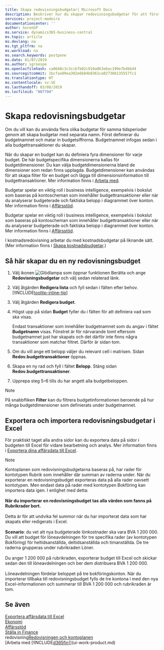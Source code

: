 ```yaml
---
title: Skapa redovisningsbudgetar| Microsoft Docs
description: Beskriver hur du skapar redovisningsbudgetar för att förutse olika ekonomiska aktiviteter och koppla dimensioner för affärssystemet.
services: project-madeira
documentationcenter: ''
author: SorenGP
ms.service: dynamics365-business-central
ms.topic: article
ms.devlang: na
ms.tgt_pltfrm: na
ms.workload: na
ms.search.keywords: postpone
ms.date: 01/07/2019
ms.author: sgroespe
ms.openlocfilehash: ca0648c3c3ccbfb02c910a063e6ac199e7b4b6d4
ms.sourcegitcommit: 1bcfaa99ea302e6b84b8361ca02730b135557fc1
ms.translationtype: HT
ms.contentlocale: sv-SE
ms.lasthandoff: 03/08/2019
ms.locfileid: "807794"
---
```

# <a name="create-gl-budgets"></a>Skapa redovisningsbudgetar
Om du vill kan du använda flera olika budgetar för samma tidsperioder genom att skapa budgetar med separata namn. Först definierar du budgetnamnet och matar in budgetsiffrorna. Budgetnamnet infogas sedan i alla budgettransaktioner du skapar.  

 När du skapar en budget kan du definiera fyra dimensioner för varje budget. De här budgetspecifika dimensionerna kallas för budgetdimensioner. Du kan välja budgetdimensionerna bland de dimensioner som redan finns upplagda. Budgetdimensioner kan användas för att skapa filter för en budget och lägga till dimensionsinformation till budgettransaktioner. Mer information finns i [Arbeta med](finance-dimensions.md).

 Budgetar spelar en viktig roll i business intelligence, exempelvis i bokslut som baseras på kontoscheman som innehåller budgettransaktioner eller när du analyserar budgeterade och faktiska belopp i diagrammet över konton. Mer information finns i [Affärsstöd](bi.md).

 Budgetar spelar en viktig roll i business intelligence, exempelvis i bokslut som baseras på kontoscheman som innehåller budgettransaktioner eller när du analyserar budgeterade och faktiska belopp i diagrammet över konton. Mer information finns i [Affärsstöd](bi.md).

I kostnadsredovisning arbetar du med kostnadsbudgetar på liknande sätt. (Mer information finns i [Skapa kostnadsbudgetar](finance-create-cost-budgets.md).)    

## <a name="to-create-a-new-gl-budget"></a>Så här skapar du en ny redovisningsbudget  
1. Välj ikonen ![Glödlampa som öppnar funktionen Berätta](media/ui-search/search_small.png "Glödlampa som öppnar funktionen Berätta") och ange **Redovisningsbudgetar** och välj sedan relaterad länk.  
2. Välj åtgärden **Redigera lista** och fyll sedan i fälten efter behov. [!INCLUDE[tooltip-inline-tip](includes/tooltip-inline-tip_md.md)]  
3. Välj åtgärden **Redigera budget**.
4. Högst upp på sidan **Budget** fyller du i fälten för att definiera vad som ska visas.  

    Endast transaktioner som innehåller budgetnamnet som du angav i fältet **Budgetnamn** visas. Fönstret är för närvarande tomt eftersom budgetnamnet just har skapats och det därför inte finns några transaktioner som matchar filtret. Därför är sidan tom.  
5. Om du vill ange ett belopp väljer du relevant cell i matrisen. Sidan **Redov.budgettransaktioner** öppnas.  
6. Skapa en ny rad och fyll i fältet **Belopp**. Stäng sidan **Redov.budgettransaktioner**.  
7. Upprepa steg 5–6 tills du har angett alla budgetbeloppen.  

> [!NOTE]  
>  På snabbfliken **Filter** kan du filtrera budgetinformationen beroende på hur många budgetdimensioner som definierats under budgetnamnet.

## <a name="exporting-and-importing-gl-budgets-with-excel"></a>Exportera och importera redovisningsbudgetar i Excel
För praktiskt taget alla andra sidor kan du exportera data på sidor i budgeten till Excel för vidare bearbetning och analys. Mer information finns i [Exportera dina affärsdata till Excel](about-export-data.md).

> [!NOTE]
> Kontoplanen som redovisningsbudgetarna baseras på, har rader för kontotypen Rubrik som innehåller där summan av raderna under. När du exporterar en redovisningsbudget exporteras data på alla rader oavsett kontotypen. Men endast data på rader med kontotypen Bokföring kan importera data igen. I enlighet med detta: <br /><br /> **När du importerar en redovisningsbudget tas alla värden som fanns på Rubrikrader bort.** <br /><br /> Detta är för att undvika fel summor när du har importerat data som har skapats eller redigerats i Excel.<br /><br /> **Scenario**: du vet att nya budgeterade lönkostnader ska vara BVA 1 200 000. Du vill att budget för löneavdelningen för tre specifika rader (av kontotypen Bokföring) för heltidsanställda, deltidsanställda och timanställda. De tre raderna grupperas under rubrikraden Löner.<br /><br />Du anger 1 200 000 på rubrikraden, exporterar budget till Excel och skickar sedan den till löneavdelningen och ber dem distribuera BVA 1 200 000.<br /><br /> Löneavdelningen fördelar beloppet på tre bokföringskonton. När du importerar tillbaka till redovisningsbudget fylls de tre kontona i med den nya Excel-informationen och summerar till BVA 1 200 000 och rubrikraden är tom.

## <a name="see-also"></a>Se även
[Exportera affärsdata till Excel](about-export-data.md)  
[Ekonomi](finance.md)  
[Affärsstöd](bi.md)  
[Ställa in Finance](finance-setup-finance.md)  
redovisning[Redovisningen och kontoplanen](finance-general-ledger.md)  
[Arbeta med [!INCLUDE[d365fin](includes/d365fin_md.md)]](ui-work-product.md)  
